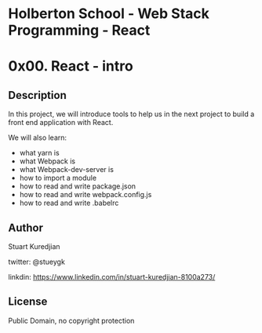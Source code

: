 # Holberton School - Web Stack Programming - React
# 0x00. React - intro

## Description
In this project, we will introduce tools to help us in the next project to build a front end application with React.

We will also learn:
* what yarn is
* what Webpack is
* what Webpack-dev-server is
* how to import a module
* how to read and write package.json
* how to read and write webpack.config.js
* how to read and write .babelrc

## Author
Stuart Kuredjian

twitter: @stueygk

linkdin: https://www.linkedin.com/in/stuart-kuredjian-8100a273/

## License
Public Domain, no copyright protection